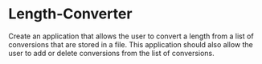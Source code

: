 # Length-Converter
Create an application that allows the user to convert a length from a list of conversions that are stored in a file. This application should also allow the user to add or delete conversions from the list of conversions.
